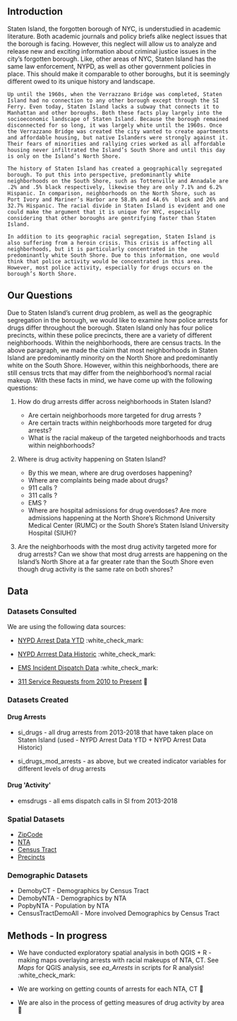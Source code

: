 Introduction
------------

Staten Island, the forgotten borough of NYC, is understudied in academic literature. Both academic journals and policy briefs alike neglect issues that the borough is facing. However, this neglect will allow us to analyze and release new and exciting information about criminal justice issues in the city’s forgotten borough. Like, other areas of NYC, Staten Island has the same law enforcement, NYPD, as well as other government policies in place. This should make it comparable to other boroughs, but it is seemingly different owed to its unique history and landscape.

    Up until the 1960s, when the Verrazzano Bridge was completed, Staten Island had no connection to any other borough except through the SI Ferry. Even today, Staten Island lacks a subway that connects it to Manhattan and other boroughs. Both these facts play largely into the socioeconomic landscape of Staten Island. Because the borough remained disconnected for so long, it was largely white until the 1960s. Once the Verrazzano Bridge was created the city wanted to create apartments and affordable housing, but native Islanders were strongly against it. Their fears of minorities and rallying cries worked as all affordable housing never infiltrated the Island’s South Shore and until this day is only on the Island’s North Shore. 

    The history of Staten Island has created a geographically segregated borough. To put this into perspective, predominantly white neighborhoods on the South Shore, such as Tottenville and Annadale are .2% and .5% black respectively, likewise they are only 7.1% and 6.2% Hispanic. In comparison, neighborhoods on the North Shore, such as Port Ivory and Mariner’s Harbor are 58.8% and 44.6%  black and 26% and 32.7% Hispanic. The racial divide in Staten Island is evident and one could make the argument that it is unique for NYC, especially considering that other boroughs are gentrifying faster than Staten Island. 

    In addition to its geographic racial segregation, Staten Island is also suffering from a heroin crisis. This crisis is affecting all neighborhoods, but it is particularly concentrated in the predominantly white South Shore. Due to this information, one would think that police activity would be concentrated in this area. However, most police activity, especially for drugs occurs on the borough’s North Shore. 

Our Questions
-------------

Due to Staten Island’s current drug problem, as well as the geographic segregation in the borough, we would like to examine how police arrests for drugs differ throughout the borough. Staten Island only has four police precincts, within these police precincts, there are a variety of different neighborhoods. Within the neighborhoods, there are census tracts. In the above paragraph, we made the claim that most neighborhoods in Staten Island are predominantly minority on the North Shore and predominantly white on the South Shore. However, within this neighborhoods, there are still census trcts that may differ from the neighborhood’s normal racial makeup. With these facts in mind, we have come up with the following questions:

1.  How do drug arrests differ across neighborhoods in Staten Island?

    -   Are certain neighborhoods more targeted for drug arrests ?
    -   Are certain tracts within neighborhoods more targeted for drug arrests?
    -   What is the racial makeup of the targeted neighborhoods and tracts within neighborhoods?

2.  Where is drug activity happening on Staten Island?

    -   By this we mean, where are drug overdoses happening?
    -   Where are complaints being made about drugs?
    -   911 calls ?
    -   311 calls ?
    -   EMS ?
    -   Where are hospital admissions for drug overdoses? Are more admissions happening at the North Shore’s Richmond University Medical Center (RUMC) or the South Shore’s Staten Island University Hospital (SIUH)?

3.  Are the neighborhoods with the most drug activity targeted more for drug arrests? Can we show that most drug arrests are happening on the Island’s North Shore at a far greater rate than the South Shore even though drug activity is the same rate on both shores?

Data
----

### Datasets Consulted

We are using the following data sources:

-   [NYPD Arrest Data YTD](https://data.cityofnewyork.us/Public-Safety/NYPD-Arrest-Data-Year-to-Date-/uip8-fykc) :white\_check\_mark:

-   [NYPD Arrrest Data Historic](https://data.cityofnewyork.us/Public-Safety/NYPD-Arrests-Data-Historic-/8h9b-rp9u) :white\_check\_mark:

-   [EMS Incident Dispatch Data](https://data.cityofnewyork.us/Public-Safety/EMS-Incident-Dispatch-Data/76xm-jjuj) :white\_check\_mark:

-   [311 Service Requests from 2010 to Present](https://nycopendata.socrata.com/Social-Services/311-Service-Requests-from-2010-to-Present/erm2-nwe9) :construction:

### Datasets Created

#### Drug Arrests

-   si\_drugs - all drug arrests from 2013-2018 that have taken place on Staten Island (used - NYPD Arrest Data YTD + NYPD Arrest Data Historic)

-   si\_drugs\_mod\_arrests - as above, but we created indicator variables for different levels of drug arrests

#### Drug 'Activity'

-   emsdrugs - all ems dispatch calls in SI from 2013-2018

### Spatial Datasets

-   [ZipCode](https://data.cityofnewyork.us/Business/Zip-Code-Boundaries/i8iw-xf4u)
-   [NTA](https://data.cityofnewyork.us/City-Government/Neighborhood-Tabulation-Areas/cpf4-rkhq)
-   [Census Tract](https://data.cityofnewyork.us/City-Government/2010-Census-Tracts/fxpq-c8ku)
-   [Precincts](https://data.cityofnewyork.us/Public-Safety/Police-Precincts/78dh-3ptz)

### Demographic Datasets

-   DemobyCT - Demographics by Census Tract
-   DemobyNTA - Demographics by NTA
-   PopbyNTA - Population by NTA
-   CensusTractDemoAll - More involved Demographics by Census Tract

Methods - In progress
---------------------

-   We have conducted exploratory spatial analysis in both QGIS + R - making maps overlaying arrests with racial makeups of NTA, CT. See *Maps* for QGIS analysis, see *ea\_Arrests* in scripts for R analysis! :white\_check\_mark:

-   We are working on getting counts of arrests for each NTA, CT :construction:

-   We are also in the process of getting measures of drug activity by area :construction:

